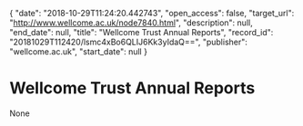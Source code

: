 {
  "date": "2018-10-29T11:24:20.442743", 
  "open_access": false, 
  "target_url": "http://www.wellcome.ac.uk/node7840.html", 
  "description": null, 
  "end_date": null, 
  "title": "Wellcome Trust Annual Reports", 
  "record_id": "20181029T112420/lsmc4xBo6QLIJ6Kk3yIdaQ==", 
  "publisher": "wellcome.ac.uk", 
  "start_date": null
}

# Wellcome Trust Annual Reports

None